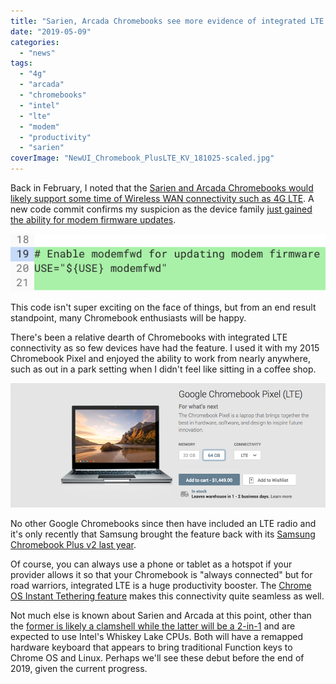 ```yaml
---
title: "Sarien, Arcada Chromebooks see more evidence of integrated LTE support"
date: "2019-05-09"
categories: 
  - "news"
tags: 
  - "4g"
  - "arcada"
  - "chromebooks"
  - "intel"
  - "lte"
  - "modem"
  - "productivity"
  - "sarien"
coverImage: "NewUI_Chromebook_PlusLTE_KV_181025-scaled.jpg"
---
```


Back in February, I noted that the [Sarien and Arcada Chromebooks would likely support some time of Wireless WAN connectivity such as 4G LTE](https://www.aboutchromebooks.com/news/lte-chromebook-sarien-arcada/). A new code commit confirms my suspicion as the device family [just gained the ability for modem firmware updates](https://chromium-review.googlesource.com/c/chromiumos/overlays/board-overlays/+/1597217/1/overlay-sarien/profiles/base/make.defaults).

![](images/Sarien-Arcada-Chromebook-modem-firmware-update.png)

This code isn't super exciting on the face of things, but from an end result standpoint, many Chromebook enthusiasts will be happy.

There's been a relative dearth of Chromebooks with integrated LTE connectivity as so few devices have had the feature. I used it with my 2015 Chromebook Pixel and enjoyed the ability to work from nearly anywhere, such as out in a park setting when I didn't feel like sitting in a coffee shop.

![Chromebook Pixel LTE](images/Chromebook-Pixel-LTE.png)

No other Google Chromebooks since then have included an LTE radio and it's only recently that Samsung brought the feature back with its [Samsung Chromebook Plus v2 last year](https://www.aboutchromebooks.com/news/samsung-chromebook-plus-v2-lte-release-date-specs-599-price-verizon/).

Of course, you can always use a phone or tablet as a hotspot if your provider allows it so that your Chromebook is "always connected" but for road warriors, integrated LTE is a huge productivity booster. The [Chrome OS Instant Tethering feature](https://www.aboutchromebooks.com/news/google-expands-instant-tethering-connection-to-15-chromebooks-and-30-android-phone-models/) makes this connectivity quite seamless as well.

Not much else is known about Sarien and Arcada at this point, other than the [former is likely a clamshell while the latter will be a 2-in-1](https://www.aboutchromebooks.com/news/sarien-arcada-chromebooks-clamshell-convertible-new-keyboard-layout-function-keys/) and are expected to use Intel's Whiskey Lake CPUs. Both will have a remapped hardware keyboard that appears to bring traditional Function keys to Chrome OS and Linux. Perhaps we'll see these debut before the end of 2019, given the current progress.
